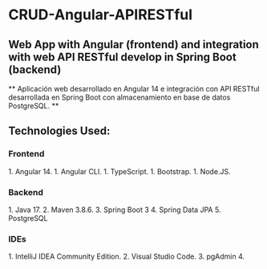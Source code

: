 # CRUD-Angular-APIRESTful
## Web App with Angular (frontend) and integration with web API RESTful develop in Spring Boot (backend)
** Aplicación web desarrollado en Angular 14 e integración con API RESTful desarrollada en Spring Boot con almacenamiento en base de datos PostgreSQL. **
## Technologies Used:

### Frontend
</hr>
  1. Angular 14.
  1. Angular CLI.
  1. TypeScript.
  1. Bootstrap.
  1. Node.JS.

### Backend
</hr>
1. Java 17.
2. Maven 3.8.6.
3. Spring Boot 3
4. Spring Data JPA
5. PostgreSQL

### IDEs
</hr>
1. IntelliJ IDEA Community Edition.
2. Visual Studio Code.
3. pgAdmin 4.
